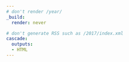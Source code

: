 ```yaml
---
# don't render /year/
_build:
  render: never

# don't generate RSS such as /2017/index.xml
cascade:
  outputs:
  - HTML
---
```

